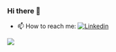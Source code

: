 ### Hi there 👋

- 📫 How to reach me: [![Linkedin](https://img.shields.io/badge/%20-0e76a8?color=blue&label=Alejandro&logo=linkedin&logoColor=white&style=flat)](https://www.linkedin.com/in/alejandro-l-7104221b9)

[![](https://github-readme-stats-kra1o5.vercel.app/api?username=Kra1o5&theme=react&show_icons=true)](https://github.com/anuraghazra/github-readme-stats)

<!--
**Kra1o5/Kra1o5** is a ✨ _special_ ✨ repository because its `README.md` (this file) appears on your GitHub profile.

Here are some ideas to get you started:

- 🔭 I’m currently working on ...
- 🌱 I’m currently learning ...
- 👯 I’m looking to collaborate on ...
- 🤔 I’m looking for help with ...
- 💬 Ask me about ...
- 📫 How to reach me: ...
- 😄 Pronouns: ...
- ⚡ Fun fact: ...
-->
